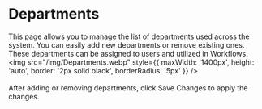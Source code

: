 # Departments

This page allows you to manage the list of departments used across the system. You can easily add new departments or remove existing ones. These departments can be assigned to users and utilized in Workflows.
<br/>
<img src="/img/Departments.webp" style={{ maxWidth: '1400px', height: 'auto', border: '2px solid black', borderRadius: '5px' }} />
<br/><br/>
After adding or removing departments, click Save Changes to apply the changes.